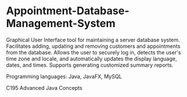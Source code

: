# Appointment-Database-Management-System

Graphical User Interface tool for maintaining a server database system. Facilitates adding, updating and removing customers and appointments from the database. Allows the user to securely log in, detects the user's time zone and locale, and automatically updates the display language, dates, and times. Supports generating customized summary reports.

Programming languages: Java, JavaFX, MySQL

C195 Advanced Java Concepts
